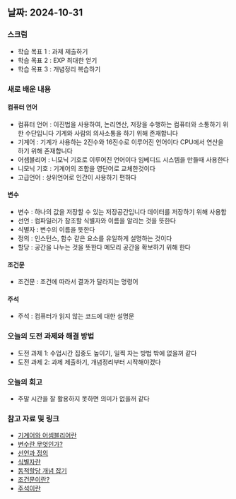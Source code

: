 <!-- prettier-ignore-start -->

## 날짜: 2024-10-31

### 스크럼

- 학습 목표 1 : 과제 제출하기
- 학습 목표 2 : EXP 최대한 얻기
- 학습 목표 3 : 개념정리 복습하기

### 새로 배운 내용

#### 컴퓨터 언어

- 컴퓨터 언어 : 이진법을 사용하여, 논리연산, 저장을 수행하는 컴퓨터와 소통하기 위한 수단입니다
  기계와 사람의 의사소통을 하기 위해 존재합니다
- 기계어 : 기계가 사용하는 2진수와 16진수로 이루어진 언어이다
  CPU에서 연산을 하기 위해 존재합니다
- 어셈블리어 : 니모닉 기호로 이루어진 언어이다
  임베디드 시스템을 만들때 사용한다
- 니모닉 기호 : 기계어의 조합을 영단어로 교체한것이다
- 고급언어 : 상위언어로 인간이 사용하기 편하다

#### 변수

- 변수 : 하나의 값을 저장할 수 있는 저장공간입니다
  데이터를 저장하기 위해 사용함
- 선언 : 컴파일러가 참조할 식별자와 이름을 알리는 것을 뜻한다
- 식별자 : 변수의 이름을 뜻한다
- 정의 : 인스턴스, 함수 같은 요소를 유일하게 설명하는 것이다
- 할당 : 공간을 나누는 것을 뜻한다
  메모리 공간을 확보하기 위해 한다

#### 조건문

- 조건문 : 조건에 따라서 결과가 달라지는 명령어

#### 주석

- 주석 : 컴퓨터가 읽지 않는 코드에 대한 설명문

### 오늘의 도전 과제와 해결 방법

- 도전 과제 1: 수업시간 집중도 높이기, 일찍 자는 방법 밖에 없을꺼 같다
- 도전 과제 2: 과제 제출하기, 개념정리부터 시작해야겠다

### 오늘의 회고

- 주말 시간을 잘 활용하지 못하면 의미가 없을꺼 같다

### 참고 자료 및 링크

- [기계어와 어셈블리어란](https://m.blog.naver.com/ycpiglet/221982102414)
- [변수란 무엇인가?](https://colossus-java-practice.tistory.com/1)
- [선언과 정의](https://banaba.tistory.com/41)
- [식별자란](<https://patiencelee.tistory.com/852#:~:text=%7C%20%EC%8B%9D%EB%B3%84%EC%9E%90(Identifier)%EB%9E%80%3F,%EC%9E%88%EA%B2%8C%20%ED%95%B4%EC%A3%BC%EB%8A%94%20%EC%9D%B4%EB%A6%84%EC%9D%84%20%EB%A7%90%ED%95%A9%EB%8B%88%EB%8B%A4.>)
- [동적할당 개념 잡기](https://velog.io/@saint6839/C%EC%96%B8%EC%96%B4-%EB%8F%99%EC%A0%81-%EB%A9%94%EB%AA%A8%EB%A6%AC-%ED%95%A0%EB%8B%B9-%EA%B0%9C%EB%85%90-%EC%9E%A1%EA%B8%B0)
- [조건문이란?](https://colossus-java-practice.tistory.com/27)
- [주석이란](https://blog.naver.com/dobc1221/100141523949)
<!-- prettier-ignore-end -->

